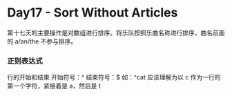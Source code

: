 # Day17 - Sort Without Articles

第十七天的主要操作是对数组进行排序。将乐队按照乐曲名称进行排序，曲名前面的 a/an/the 不参与排序。

### 正则表达式

行的开始和结束 开始符号：^ 结束符号：\$ 如：^cat 应该理解为以 c 作为一行的第一个字符，紧接着是 a，然后是 t

